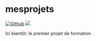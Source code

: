 # mesprojets 
[![Github](https://badgen.net/badge/icon/github?icon=github&label)](https://github.com)
<img src="{https://custom-icon-badges.herokuapp.com/badge/comet%20ml-262c3e?style=for-the-badge&logo=logo_comet_ml&logoColor=white}" />

Ici bientôt: le premier projet de formation
